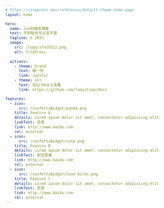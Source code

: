 ```yaml
---
# https://vitepress.dev/reference/default-theme-home-page
layout: home

hero:
  name: Jun的静态博客
  text: 不积硅步无以至千里
  tagline: b.2023
  image:
    src: /logo/sloth512.png
    alt: VitePress
  
  actions:
    - theme: brand
      text: 瞄一哈
      link: /posts/
    - theme: alt
      text: 在GitHub上查看
      link: https://github.com/laoyitiao/docs

features:
  - icon:
      src: /confettiWidget/panda.png
    title: Feature A
    details: Lorem ipsum dolor sit amet, consectetur adipiscing elit
    linkText: 百度
    link: http://www.baidu.com
    rel: external
  - icon:
      src: /confettiWidget/cute.png
    title: Feature B
    details: Lorem ipsum dolor sit amet, consectetur adipiscing elit
    linkText: 前往查看
    link: http://www.baidu.com
    rel: external
  - icon:
      src: /confettiWidget/love-birds.png
    title: Feature C
    details: Lorem ipsum dolor sit amet, consectetur adipiscing elit
    linkText: 百度
    link: http://www.baidu.com
    rel: external
---
```



<script setup>
    import Confetti from ".vitepress/theme/Confetti.vue";
</script>

<div id="Confetti" @click.right="void 0">
<Confetti/> 
</div>


<style>
#Confetti{
    position: fixed;
    inset: 0;
    z-index: -10;
}

#Confetti:after{
    position: absolute;
    inset: 0;
    z-index: 1;
    content: '';
    /*background-color: rgba(0,0,0,.1)*/
}
</style>